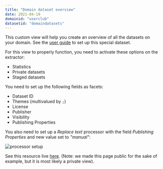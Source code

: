 ```yaml
---
title: "Domain dataset overview"
date: 2021-04-19
domainid: "userclub"
datasetid: "domaindatasets"
---
```


This custom view will help you create an overview of all the datasets on your domain. See the [user guide](https://help.opendatasoft.com/platform/en/publishing_data/01_creating_a_dataset/connectors/dataset_of_datasets.html) to set up this special dataset.

For this view to properly function, you need to activate these options on the extractor:

- Statistics
- Private datasets
- Staged datasets

You need to set up the following fields as facets:

- Dataset ID
- Themes (multivalued by `;`)
- License
- Publisher
- Visibility
- Publishing Properties

You also need to set up a _Replace text_ processor with the field _Publishing Properties_ and new value set to _"manual"_:

![processor setup](processor.png)

See this resource live [here](https://userclub.opendatasoft.com/explore/dataset/domaindatasets/custom/?sort=modified). (Note:
we made this page public for the sake of example, but it is most likely a private view).
